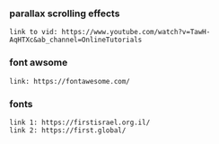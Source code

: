 ### parallax scrolling effects ###
    link to vid: https://www.youtube.com/watch?v=TawH-AqHTXc&ab_channel=OnlineTutorials

### font awsome ###
    link: https://fontawesome.com/

### fonts ###
    link 1: https://firstisrael.org.il/
    link 2: https://first.global/